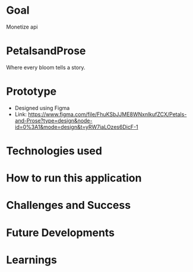 # Goal
Monetize api

# PetalsandProse
Where every bloom tells a story.

# Prototype
- Designed using Figma
- Link: https://www.figma.com/file/FhuKSbJJME8WNxnlkufZCX/Petals-and-Prose?type=design&node-id=0%3A1&mode=design&t=yRW7iaLOzes6DicF-1

# Technologies used

# How to run this application

# Challenges and Success

# Future Developments

# Learnings
